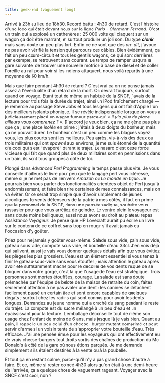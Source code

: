 ```yaml
---
title: geek-end (vaguement long)
---
```


Arrivé à 23h au lieu de 18h30. Record battu : 4h30 de retard. C'est l'histoire
d'une loco qui était devant nous sur la ligne _Paris - Clermont-Ferrand_.
C'est un train qui a explosé un cathenères : 25 000 volts qui claquent sur un
wagon ça doit être marrant, et surtout produire un joli son. Du type
***clonk*** mais sans doute un peu plus fort. Enfin ce ne sont que des _on-
dit_, j'avoue ne pas avoir vérifié la tension qui parcours ces câbles. Bien
évidémment, ça fait un peu cours-circuit et tous les gentils wagons, ce qui
sont derrières par exemple, se retrouvent sans courant. Le temps de ramper
jusqu'à la gare suivante, de trouver une nouvelle motrice à base de diesel et
de coller l'oreille au rail pour voir si les indiens attaquent, nous voilà
repartis à une moyenne de 60 km/h.

Mais que faire pendant 4h30 de retard ? C'est vrai ça on ne pense jamais assez
à l'éventualité d'un retard de la mort. On devrait toujours, surtout quand on
voyage. Etant tout de même un habitué de la SNCF, j'avais de la lecture pour
trois fois la durée du trajet, ainsi un iPod fraîchement chargé — je remercie
au passage Steve Jobs et tous les gens qui ont fait d'Apple l'un des meilleurs
isolants phonique. Il se révèle indispensable lorsque on vous a judicieusement
placé en wagon fumeur parce-qu' « _il y'a plus de place ailleurs vous
comprenez ?_ ». D'accord je veux bien, ça ne me gène pas plus que ça ; une
place _isolée_ en prime : j'étais à deux doigts du bonheur, mais ça ne pouvait
durer. Le bonheur c'est un peu comme les blagues voyez vous, les plus courts
sont les meilleurs. Peu après, vis-à-vis des deux ou trois militaires qui ont
_spawné_ aux environs, je me suis étonné de la quantité d'alcool qui s'est
"évaporé" durant le trajet. Le hasard c'est cette force vicieuse qui fait que
quand plus de deux militaires sont en permissions dans un train, ils sont tous
groupés à côté de toi.

Plongé dans _Advanced Perl Programming_ le temps passe plus vite. Je vous
conseille d'ailleurs le livre pour peu que le langage perl vous intéresse,
même si je ne met pas de lien vers _Amazon_ ou _Le monde en tique_. Je
pourrais bien vous parler des fonctionnalités orientées objet de Perl jusqu'à
endormissement, et faire bien rire certaines de mes connaissances, mais on va
éviter. Or ce serait trop simple que d'avoir simplement de jeunes alcooliques
fervents défenseurs de la patrie à mes côtés, il faut en prime que le
personnel de la SNCF, dans une pensée sadique, souhaite vous rassasier pour
que vous arrêtiez de geindre. Le ventre plein le voyageur est sans doute moins
belliqueux, aussi nous avons eu droit au plateau repas _Assistance Voyageur_.
Je pense que HP Lovecraft aurait pu écrire un livre sur le contenu de ce
coffret sans trop en rougir s'il avait jamais eu l'occasion d'y goûter.

Priez pour ne jamais y goûter vous-même. Salade sous vide, pain sous vide,
gateau sous vide, compote sous vide, et bouteille d'eau 33cl. J'en vois déjà
qui salivent, aussi je vais vous donner quelques détails afin que vous évitiez
les pièges les plus grossiers. L'eau est un élément essentiel si vous tenez à
finir le gateau-sous-vide sans vous étouffer ; mais attention le gateau après
avoir été suffisamment mâché pour le décoller de vos dents risque de se
bloquer dans votre gorge, c'est là que l'usage de l'eau est stratégique. Trois
personnes sont mortes étouffées, courage. La salade est sans doute prémachée
par l'équipe de belote de la maison de retraite du coin, faites seulement
attention à ne pas avaler une dent : les canines se détachent facilement passé
un certain âge et sont encore capables de quelques dégats ; surtout chez les
radins qui sont connus pour avoir les dents longues. Demandez au jeune homme
qui a craché du sang pendant le reste du trajet. La compote est du sucre
mélangé à un peu d'eau et un épaississant pour la texture. L'emballage
déconseille tout de même son usage chez l'enfant de moins de 6 ans, mais
jusque là je vais bien. Quant au pain, il rappelle un peu celui d'un cheese-
burger mutant comprimé et peut servir d'arme si un voisin tente de
s'approprier votre bouteille d'eau. Très efficace. J'ai une pensée émue pour
les voyageurs qui ont effectivement eu de vrais cheese-burgers tout droits
sortis des chaînes de production du Mc Donald's à côté de la gare où nous
étions parqués. Je me demande simplement s'ils étaient destinés à la vente ou
à la poubelle.

Et tout ça en restant calme, parce-qu'il n'y a pas grand chose d'autre à
faire. Et ce, même si rester coincé 4h30 alors qu'on était à une demi-heure de
l'arrivée, ça a quelque chose de vaguement rageant. Voyager avec la SNCF c'est
cool, non ?

